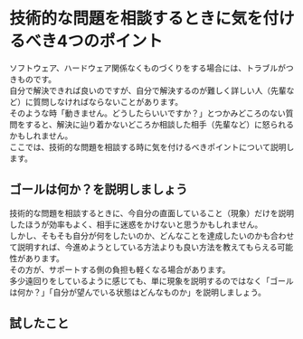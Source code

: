 # 技術的な問題を相談するときに気を付けるべき4つのポイント
ソフトウェア、ハードウェア関係なくものづくりをする場合には、トラブルがつきものです。  
自分で解決できれば良いのですが、自分で解決するのが難しく詳しい人（先輩など）に質問しなければならないことがあります。  
そのような時「動きません。どうしたらいいですか？」とつかみどころのない質問をすると、解決に辿り着かないどころか相談した相手（先輩など）に怒られるかもしれません。  
ここでは、技術的な問題を相談する時に気を付けるべきポイントについて説明します。  
## ゴールは何か？を説明しましょう
技術的な問題を相談するときに、今自分の直面していること（現象）だけを説明したほうが効率もよく、相手に迷惑をかけないと思うかもしれません。  
しかし、そもそも自分が何をしたいのか、どんなことを達成したいのかも合わせて説明すれば、今進めようとしている方法よりも良い方法を教えてもらえる可能性があります。  
その方が、サポートする側の負担も軽くなる場合があります。  
多少遠回りをしているように感じても、単に現象を説明するのではなく「ゴールは何か？」「自分が望んでいる状態はどんなものか」を説明しましょう。  
## 試したこと
